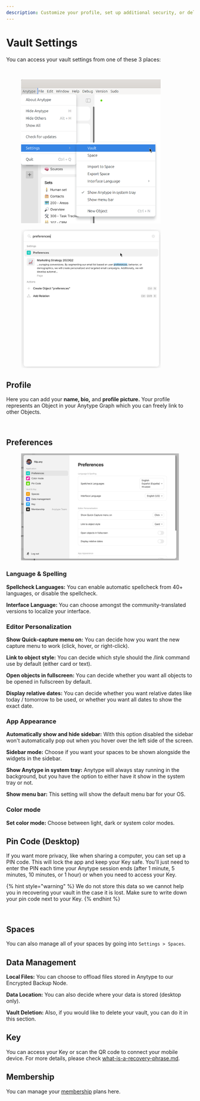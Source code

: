```yaml
---
description: Customize your profile, set up additional security, or delete your vault
---
```


# Vault Settings

You can access your vault settings from one of these 3 places:

<div><figure><img src="../../.gitbook/assets/Captura desde 2024-08-09 11-05-47.png" alt="" width="323"><figcaption></figcaption></figure> <figure><img src="../../.gitbook/assets/image (6).png" alt="" width="375"><figcaption></figcaption></figure> <figure><img src="../../.gitbook/assets/image (3) (1).png" alt="" width="375"><figcaption></figcaption></figure></div>

## Profile

Here you can add your **name, bio,** and **profile picture.** Your profile represents an Object in your Anytype Graph which you can freely link to other Objects.

<figure><img src="../../.gitbook/assets/Screenshot 2023-08-17 at 18.24.27.png" alt=""><figcaption></figcaption></figure>

## Preferences

<figure><img src="../../.gitbook/assets/image (6) (1).png" alt=""><figcaption></figcaption></figure>

### Language & Spelling

**Spellcheck Languages:** You can enable automatic spellcheck from 40+ languages, or disable the spellcheck.

**Interface Language:** You can choose amongst the community-translated versions to localize your interface.

### Editor Personalization&#x20;

**Show Quick-capture menu on:** You can decide how you want the new capture menu to work (click, hover, or right-click).

**Link to object style:** You can decide which style should the /link command use by default (either card or text).

**Open objects in fullscreen:** You can decide whether you want all objects to be opened in fullscreen by default.

**Display relative dates:** You can decide whether you want relative dates like today / tomorrow to be used, or whether you want all dates to show the exact date.

### App Appearance

**Automatically show and hide sidebar:** With this option disabled the sidebar won't automatically pop out when you hover over the left side of the screen.

**Sidebar mode:** Choose if you want your spaces to be shown alongside the widgets in the sidebar.

**Show Anytype in system tray:** Anytype will always stay running in the background, but you have the option to either have it show in the system tray or not.

**Show menu bar:** This setting will show the default menu bar for your OS.

### Color mode

**Set color mode:** Choose between light, dark or system color modes.

## Pin Code (Desktop)

If you want more privacy, like when sharing a computer, you can set up a PIN code. This will lock the app and keep your Key safe. You'll just need to enter the PIN each time your Anytype session ends (after 1 minute, 5 minutes, 10 minutes, or 1 hour) or when you need to access your Key.

{% hint style="warning" %}
We do not store this data so we cannot help you in recovering your vault in the case it is lost. Make sure to write down your pin code next to your Key.
{% endhint %}

<figure><img src="../../.gitbook/assets/image (67).png" alt=""><figcaption></figcaption></figure>

## Spaces

You can also manage all of your spaces by going into `Settings > Spaces`.

## Data Management

**Local Files:** You can choose to offload files stored in Anytype to our Encrypted Backup Node.

**Data Location:** You can also decide where your data is stored (desktop only).

**Vault Deletion:** Also, if you would like to delete your vault, you can do it in this section.

## Key

You can access your Key or scan the QR code to connect your mobile device. For more details, please check [what-is-a-recovery-phrase.md](../../data-and-security/what-is-a-recovery-phrase.md "mention").

## Membership

You can manage your [membership](../../memberships/monetization/) plans here.
